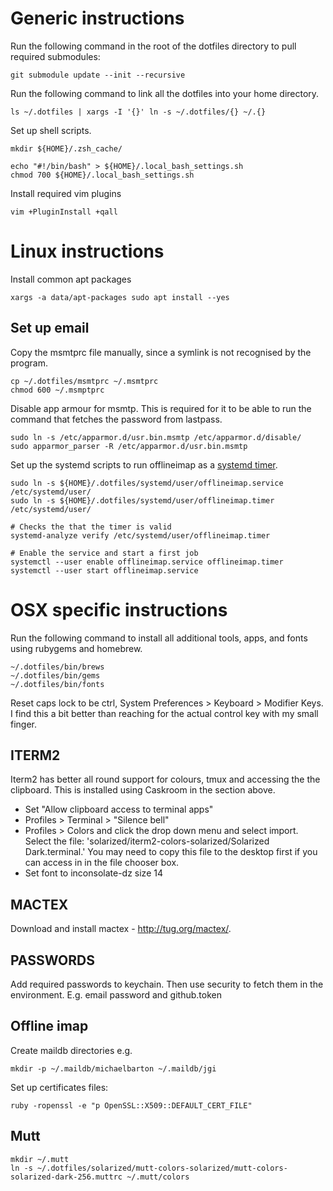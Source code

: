 # Generic instructions

Run the following command in the root of the dotfiles directory to pull
required submodules:

    git submodule update --init --recursive

Run the following command to link all the dotfiles into your home directory.

    ls ~/.dotfiles | xargs -I '{}' ln -s ~/.dotfiles/{} ~/.{}

Set up shell scripts.

    mkdir ${HOME}/.zsh_cache/

    echo "#!/bin/bash" > ${HOME}/.local_bash_settings.sh
    chmod 700 ${HOME}/.local_bash_settings.sh


Install required vim plugins

    vim +PluginInstall +qall

# Linux instructions

Install common apt packages

    xargs -a data/apt-packages sudo apt install --yes

## Set up email

Copy the msmtprc file manually, since a symlink is not recognised by the
program.

    cp ~/.dotfiles/msmtprc ~/.msmtprc
    chmod 600 ~/.msmptprc

Disable app armour for msmtp. This is required for it to be able to run the
command that fetches the password from lastpass.

    sudo ln -s /etc/apparmor.d/usr.bin.msmtp /etc/apparmor.d/disable/
    sudo apparmor_parser -R /etc/apparmor.d/usr.bin.msmtp

Set up the systemd scripts to run offlineimap as a [systemd timer][].

    sudo ln -s ${HOME}/.dotfiles/systemd/user/offlineimap.service /etc/systemd/user/
    sudo ln -s ${HOME}/.dotfiles/systemd/user/offlineimap.timer /etc/systemd/user/

    # Checks the that the timer is valid
    systemd-analyze verify /etc/systemd/user/offlineimap.timer

    # Enable the service and start a first job
    systemctl --user enable offlineimap.service offlineimap.timer
    systemctl --user start offlineimap.service

[systemd timer]: https://aishpant.dev/blog/mailing-lists/

# OSX specific instructions

Run the following command to install all additional tools, apps, and fonts
using rubygems and homebrew.

    ~/.dotfiles/bin/brews
    ~/.dotfiles/bin/gems
    ~/.dotfiles/bin/fonts

Reset caps lock to be ctrl, System Preferences > Keyboard > Modifier Keys. I
find this a bit better than reaching for the actual control key with my small
finger.

## ITERM2

Iterm2 has better all round support for colours, tmux and accessing the the clipboard. This is installed using Caskroom in the section above.

  * Set "Allow clipboard access to terminal apps"
  * Profiles > Terminal > "Silence bell"
  * Profiles > Colors and click the drop down menu and select import. Select
    the file: 'solarized/iterm2-colors-solarized/Solarized Dark.terminal.' You 
    may need to copy this file to the desktop first if you can access in in the 
    file chooser box.
  * Set font to inconsolate-dz size 14

## MACTEX

Download and install mactex - http://tug.org/mactex/.

## PASSWORDS

Add required passwords to keychain. Then use security to fetch them in the
environment. E.g. email password and github.token

## Offline imap

Create maildb directories e.g. 

    mkdir -p ~/.maildb/michaelbarton ~/.maildb/jgi

Set up certificates files:

    ruby -ropenssl -e "p OpenSSL::X509::DEFAULT_CERT_FILE"

## Mutt

    mkdir ~/.mutt
    ln -s ~/.dotfiles/solarized/mutt-colors-solarized/mutt-colors-solarized-dark-256.muttrc ~/.mutt/colors
